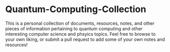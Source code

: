 # Quantum-Computing-Collection

This is a personal collection of documents, resources, notes, and other pieces of information pertaining to quantum computing and other interesting computer science and phsyics topics. Feel free to browse to your own liking, or submit a pull request to add some of your own notes and resources!